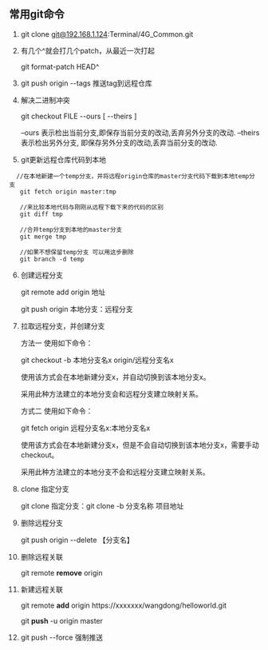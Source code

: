 ## 常用git命令

1. git clone git@192.168.1.124:Terminal/4G_Common.git

2. 有几个^就会打几个patch，从最近一次打起 

   git format-patch HEAD^
   
3.  git push origin --tags
	推送tag到远程仓库
	
4. 解决二进制冲突

   git checkout FILE --ours [ --theirs ]

   –ours 表示检出当前分支,即保存当前分支的改动,丢弃另外分支的改动.
   –theirs 表示检出另外分支, 即保存另外分支的改动,丢弃当前分支的改动.
   
5.  git更新远程仓库代码到本地

```
  //在本地新建一个temp分支，并将远程origin仓库的master分支代码下载到本地temp分支
   git fetch origin master:tmp 

   //来比较本地代码与刚刚从远程下载下来的代码的区别
   git diff tmp 

   //合并temp分支到本地的master分支
   git merge tmp

   //如果不想保留temp分支 可以用这步删除
   git branch -d temp
```

6. 创建远程分支

   git remote add origin 地址

   git push origin 本地分支：远程分支

   

7. 拉取远程分支，并创建分支

   方法一
   使用如下命令：

   git checkout -b 本地分支名x origin/远程分支名x

   使用该方式会在本地新建分支x，并自动切换到该本地分支x。

   采用此种方法建立的本地分支会和远程分支建立映射关系。

   方式二
   使用如下命令：

   git fetch origin 远程分支名x:本地分支名x

   使用该方式会在本地新建分支x，但是不会自动切换到该本地分支x，需要手动checkout。

   采用此种方法建立的本地分支不会和远程分支建立映射关系。

8. clone 指定分支

   git clone 指定分支：git clone -b 分支名称 项目地址
   
9. 删除远程分支

   git push origin --delete 【分支名】
   
10. 删除远程关联

    git remote **remove** origin

11. 新建远程关联

    git remote **add** origin https://xxxxxxx/wangdong/helloworld.git 

    git **push** -u origin master
    
12. git push --force 强制推送

